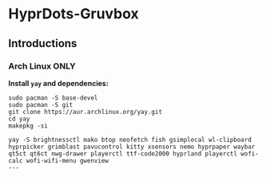 # HyprDots-Gruvbox

## Introductions

### Arch Linux ONLY

**Install `yay` and dependencies:**

```
sudo pacman -S base-devel
sudo pacman -S git
git clone https://aur.archlinux.org/yay.git
cd yay
makepkg -si

yay -S brightnessctl mako btop neofetch fish gsimplecal wl-clipboard hyprpicker grimblast pavucontrol kitty xsensors nemo hyprpaper waybar qt5ct qt6ct nwg-drawer playerctl ttf-code2000 hyprland playerctl wofi-calc wofi-wifi-menu gwenview
---
